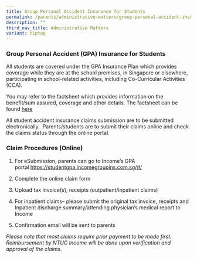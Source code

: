 ```yaml
---
title: Group Personal Accident Insurance for Students
permalink: /parents/administrative-matters/group-personal-accident-insurance/
description: ""
third_nav_title: Administrative Matters
variant: tiptap
---
```

<h3>Group Personal Accident (GPA) Insurance for Students</h3>
<p>All students are covered under the GPA Insurance Plan which provides coverage
while they are at the school premises, in Singapore or elsewhere, participating
in school-related activities, including Co-Curricular Activities (CCA).</p>
<p>You may refer to the factsheet which provides information on the benefit/sum
assured, coverage and other details. The factsheet can be found <a href="/files/Parents/Admin Matters/Product_Fact_Sheet__Year_2025_.pdf" rel="noopener nofollow" target="_blank">here</a> 
</p>
<p>All student accident insurance claims submission are to be submitted electronically.&nbsp;
Parents/students are to submit their claims online and check the claims
status through the online portal.</p>
<h3>Claim Procedures (Online)</h3>
<ol>
<li>
<p>For eSubmission, parents can go to Income’s GPA portal&nbsp;<a href="https://studentgpa.incomegroupins.com.sg/#/" rel="noopener noreferrer nofollow" target="_blank">https://studentgpa.incomegroupins.com.sg/#/</a>
</p>
</li>
<li>
<p>Complete the online claim form</p>
</li>
<li>
<p>Upload tax invoice(s), receipts (outpatient/inpatient claims)</p>
</li>
<li>
<p>For inpatient claims– please submit the original tax invoice, receipts
and Inpatient discharge summary/attending physician’s medical report to
Income</p>
</li>
<li>
<p>Confirmation email will be sent to parents</p>
</li>
</ol>
<p><em>Please note that most claims require prior payment to be made first. Reimbursement by NTUC Income will be done upon verification and approval of the claims.</em>
</p>